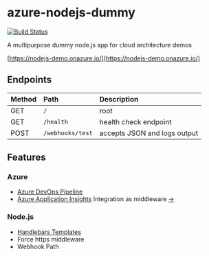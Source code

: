 # azure-nodejs-dummy

[![Build Status](https://dev.azure.com/julie-msft/Public%20Demos/_apis/build/status/julie-ng.azure-nodejs-dummy?branchName=master)](https://dev.azure.com/julie-msft/Public%20Demos/_build/latest?definitionId=3&branchName=master)

A multipurpose dummy node.js app for cloud architecture demos

[https://nodejs-demo.onazure.io/](https://nodejs-demo.onazure.io/)

## Endpoints

| Method | Path | Description |
|:--|:--|:--|
| GET | `/` | root |
| GET | `/health` | health check endpoint |
| POST | `/webhooks/test` | accepts JSON and logs output |

## Features

### Azure 

- [Azure DevOps Pipeline](https://azure.microsoft.com/en-us/services/devops/pipelines/)
- [Azure Application Insights](https://docs.microsoft.com/en-us/azure/azure-monitor/app/app-insights-overview) Integration as middleware [&rarr;](https://github.com/julie-ng/azure-nodejs-dummy/blob/master/app/middleware/monitor.js)


### Node.js

- [Handlebars Templates](http://handlebarsjs.com/)
- Force https middleware
- Webhook Path